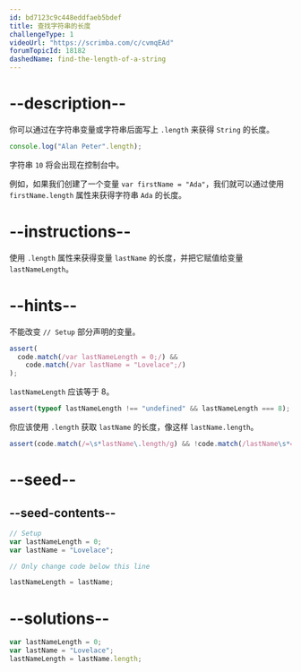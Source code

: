 ```yaml
---
id: bd7123c9c448eddfaeb5bdef
title: 查找字符串的长度
challengeType: 1
videoUrl: "https://scrimba.com/c/cvmqEAd"
forumTopicId: 18182
dashedName: find-the-length-of-a-string
---
```


# --description--

你可以通过在字符串变量或字符串后面写上 `.length` 来获得 `String` 的长度。

```js
console.log("Alan Peter".length);
```

字符串 `10` 将会出现在控制台中。

例如，如果我们创建了一个变量 `var firstName = "Ada"`，我们就可以通过使用 `firstName.length` 属性来获得字符串 `Ada` 的长度。

# --instructions--

使用 `.length` 属性来获得变量 `lastName` 的长度，并把它赋值给变量 `lastNameLength`。

# --hints--

不能改变 `// Setup` 部分声明的变量。

```js
assert(
  code.match(/var lastNameLength = 0;/) &&
    code.match(/var lastName = "Lovelace";/)
);
```

`lastNameLength` 应该等于 8。

```js
assert(typeof lastNameLength !== "undefined" && lastNameLength === 8);
```

你应该使用 `.length` 获取 `lastName` 的长度，像这样 `lastName.length`。

```js
assert(code.match(/=\s*lastName\.length/g) && !code.match(/lastName\s*=\s*8/));
```

# --seed--

## --seed-contents--

```js
// Setup
var lastNameLength = 0;
var lastName = "Lovelace";

// Only change code below this line

lastNameLength = lastName;
```

# --solutions--

```js
var lastNameLength = 0;
var lastName = "Lovelace";
lastNameLength = lastName.length;
```
